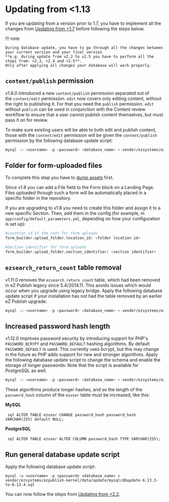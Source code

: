 # Updating from <1.13
    
If you are updating from a version prior to 1.7, you have to implement all the changes from [Updating from <1.7](4_update_1.7.md) before following the steps below.

!!! note

    During database update, you have to go through all the changes between your current version and your final version
    **e.g. during update from v2.2 to v2.5 you have to perform all the steps from: <2.3, <2.4 and <2.5**.
    Only after applying all changes your database will work properly.

## `content/publish` permission

v1.8.0 introduced a new `content/publish` permission separated out of the `content/edit` permission. `edit` now covers only editing content, without the right to publishing it. For that you need the `publish` permission.
`edit` without `publish` can be used in conjunction with the Content review workflow to ensure that a user cannot publish content themselves, but must pass it on for review.

To make sure existing users will be able to both edit and publish content, those with the `content/edit` permission will be given the `content/publish` permission by the following database update script:

``` bash
mysql -u <username> -p <password> <database_name> < vendor/ezsystems/ezpublish-kernel/data/update/mysql/dbupdate-6.7.0-to-6.8.0.sql
```

## Folder for form-uploaded files

To complete this step you have to [dump assets](#5-dump-assets) first.

Since v1.8 you can add a File field to the Form block on a Landing Page.
Files uploaded through such a form will be automatically placed in a specific folder in the repository.

If you are upgrading to v1.8 you need to create this folder and assign it to a new specific Section.
Then, add them in the config (for example, in `app/config/default_parameters.yml`, depending on how your configuration is set up):

``` bash
#Location id of the root for form uploads
form_builder.upload_folder.location_id: <folder location id>

#Section identifier for form uploads
form_builder.upload_folder.section_identifier: <section identifier>
```

## `ezsearch_return_count` table removal

v1.11.0 removes the `ezsearch_return_count` table, which had been removed in eZ Publish legacy since 5.4/2014.11.
This avoids issues which would occur when you upgrade using legacy bridge.
Apply the following database update script if your installation has not had the table removed by an earlier eZ Publish upgrade:

``` bash
mysql -u <username> -p <password> <database_name> < vendor/ezsystems/ezpublish-kernel/data/update/mysql/dbupdate-6.10.0-to-6.11.0.sql
```

## Increased password hash length

v1.12.0 improves password security by introducing support for PHP's `PASSWORD_BCRYPT` and `PASSWORD_DEFAULT` hashing algorithms.
By default `PASSWORD_DEFAULT` is used.
This currently uses bcrypt, but this may change in the future as PHP adds support for new and stronger algorithms.
Apply the following database update script to change the schema and enable the storage of longer passwords:
Note that the script is available for PostgreSQL as well.

``` bash
mysql -u <username> -p <password> <database_name> < vendor/ezsystems/ezpublish-kernel/data/update/mysql/dbupdate-6.11.0-to-6.12.0.sql
```

These algorithms produce longer hashes, and so the length of the `password_hash` column of the `ezuser` table must be increased, like this:

**MySQL**

​``` sql
ALTER TABLE ezuser CHANGE password_hash password_hash VARCHAR(255) default NULL;
​```

**PostgreSQL**

​``` sql
ALTER TABLE ezuser ALTER COLUMN password_hash TYPE VARCHAR(255);
​```

## Run general database update script

Apply the following database update script:

`mysql -u <username> -p <password> <database_name> < vendor/ezsystems/ezpublish-kernel/data/update/mysql/dbupdate-6.13.3-to-6.13.4.sql`

You can now follow the steps from [Updating from <2.2](4_update_2.2.md).